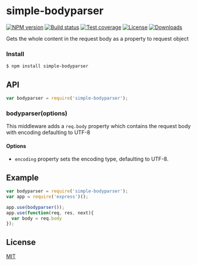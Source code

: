 # simple-bodyparser

[![NPM version][npm-image]][npm-url]
[![Build status][travis-image]][travis-url]
[![Test coverage][coveralls-image]][coveralls-url]
[![License][license-image]][license-url]
[![Downloads][downloads-image]][downloads-url]

Gets the whole content in the request body as a property to request object

### Install

```sh
$ npm install simple-bodyparser
```

## API

```js
var bodyparser = require('simple-bodyparser');
```

### bodyparser(options)

This middleware adds a `req.body` property which contains the request body with encoding defaulting to UTF-8

#### Options
- `encoding` property sets the encoding type, defaulting to UTF-8.

## Example

```js
var bodyparser = require('simple-bodyparser');
var app = require('express')();

app.use(bodyparser());
app.use(function(req, res, next){
  var body = req.body
});
```

## License

[MIT](LICENSE)


[npm-image]: https://img.shields.io/npm/v/simple-bodyparser.svg?style=flat-square
[npm-url]: https://npmjs.org/package/simple-bodyparser
[github-tag]: http://img.shields.io/github/tag/cosmosgenius/simple-bodyparser.svg?style=flat-square
[github-url]: https://github.com/cosmosgenius/simple-bodyparser/tags
[travis-image]: https://img.shields.io/travis/cosmosgenius/simple-bodyparser.svg?style=flat-square
[travis-url]: https://travis-ci.org/cosmosgenius/simple-bodyparser
[coveralls-image]: https://img.shields.io/coveralls/cosmosgenius/simple-bodyparser.svg?style=flat-square
[coveralls-url]: https://coveralls.io/r/cosmosgenius/simple-bodyparser?branch=master
[license-image]: http://img.shields.io/npm/l/simple-bodyparser.svg?style=flat-square
[license-url]: LICENSE
[downloads-image]: http://img.shields.io/npm/dm/simple-bodyparser.svg?style=flat-square
[downloads-url]: https://npmjs.org/package/simple-bodyparser
